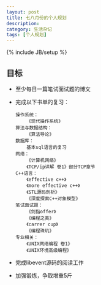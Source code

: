 ```yaml
---
layout: post
title: 七八月份的个人规划
description: 
category: 生活杂记
tags: [个人规划]
---
```

{% include JB/setup %}

## 目标
*   至少每日一篇笔试面试题的博文
*	完成以下书单的复习：

        操作系统：
            《现代操作系统》
        算法与数据结构：
            《算法导论》
        数据库：
            基本sql语言的复习
        网络：
            《计算机网络》
            《TCP/ip详解 卷1》部分TCP章节
        C++语言：
            《effective c++》
            《more effective c++》
            《STL源码剖析》
            《深度探索C++对象模型》
        笔试面试题：
            《剑指offer》
            《编程之美》
            《carrer cup》
            《编程珠玑》
        专业相关：
            《UNIX网络编程 卷1》
            《UNIX环境高级编程》
*   完成libevent源码的阅读工作
*   加强锻炼，争取增重5斤
